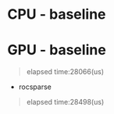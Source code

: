 # CPU - baseline

> 


# GPU - baseline

> elapsed time:28066(us)

- rocsparse

> elapsed time:28498(us)
